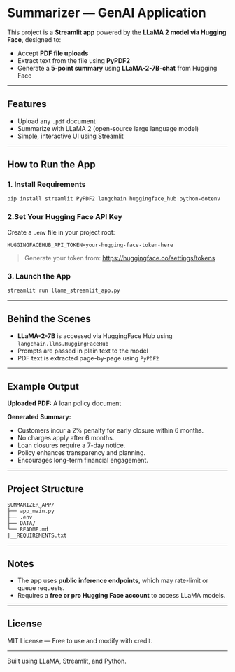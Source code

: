 # Summarizer — GenAI Application

This project is a **Streamlit app** powered by the **LLaMA 2 model via Hugging Face**, designed to:

- Accept **PDF file uploads**
- Extract text from the file using **PyPDF2**
- Generate a **5-point summary** using **LLaMA-2-7B-chat** from Hugging Face

---

## Features
- Upload any `.pdf` document
- Summarize with LLaMA 2 (open-source large language model)
- Simple, interactive UI using Streamlit

---

## How to Run the App

### 1. Install Requirements
```bash
pip install streamlit PyPDF2 langchain huggingface_hub python-dotenv
```

### 2.Set Your Hugging Face API Key
Create a `.env` file in your project root:
```env
HUGGINGFACEHUB_API_TOKEN=your-hugging-face-token-here
```

> Generate your token from: https://huggingface.co/settings/tokens

### 3. Launch the App
```bash
streamlit run llama_streamlit_app.py
```

---

## Behind the Scenes
- **LLaMA-2-7B** is accessed via HuggingFace Hub using `langchain.llms.HuggingFaceHub`
- Prompts are passed in plain text to the model
- PDF text is extracted page-by-page using `PyPDF2`

---

## Example Output
**Uploaded PDF:** A loan policy document

**Generated Summary:**
- Customers incur a 2% penalty for early closure within 6 months.
- No charges apply after 6 months.
- Loan closures require a 7-day notice.
- Policy enhances transparency and planning.
- Encourages long-term financial engagement.

---

## Project Structure
```
SUMMARIZER_APP/
├── app_main.py
├── .env
├── DATA/
└── README.md
|__REQUIREMENTS.txt
```

---

## Notes
- The app uses **public inference endpoints**, which may rate-limit or queue requests.
- Requires a **free or pro Hugging Face account** to access LLaMA models.

---

## License
MIT License — Free to use and modify with credit.

---

Built using LLaMA, Streamlit, and Python.
